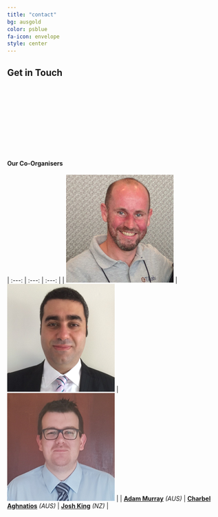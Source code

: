 ```yaml
---
title: "contact"
bg: ausgold
color: psblue
fa-icon: envelope
style: center
---
```


## Get in Touch

<a target="_blank" href="https://www.meetup.com/ANZ-PowerShell-UserGroup"><span class="fa fa-meetup" style="font-size:100px"></span></a>&nbsp;&nbsp;&nbsp;
<a target="_blank" href="https://twitter.com/ANZPSUG"><span class="fa fa-twitter" style="font-size:100px"></span></a>&nbsp;&nbsp;&nbsp;
<a target="_blank" href="https://www.youtube.com/channel/UClRQsf19txno-C6GeJnLsew"><span class="fa fa-youtube" style="font-size:100px"></span></a>

&nbsp;
&nbsp;

#### Our Co-Organisers

|     :---:      |     :---:      |     :---:      |
| <a target="_blank" href="https://twitter.com/muzzar78"><img src='/img/adam.png' /></a> | <a target="_blank" href="https://twitter.com/Charbs_Security"><img src='/img/charbs.png' /></a>  | <a target="_blank" href="https://twitter.com/WindosNZ"><img src='/img/josh.png' /></a>  |
| <a target="_blank" href="https://twitter.com/muzzar78">**Adam Murray**</a> *(AUS)*     | <a target="_blank" href="https://twitter.com/Charbs_Security">**Charbel Aghnatios**</a> *(AUS)*  | <a target="_blank" href="https://twitter.com/WindosNZ">**Josh King**</a> *(NZ)*         |
